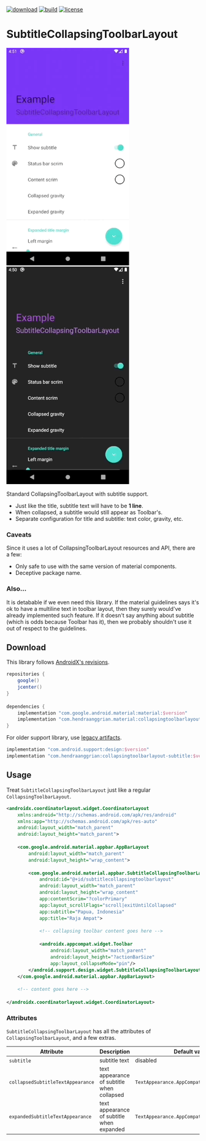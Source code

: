 [![download](https://api.bintray.com/packages/hendraanggrian/material/collapsingtoolbarlayout-subtitle/images/download.svg)](https://bintray.com/hendraanggrian/material/collapsingtoolbarlayout-subtitle/_latestVersion)
[![build](https://travis-ci.com/hendraanggrian/collapsingtoolbarlayout-subtitle.svg)](https://travis-ci.com/hendraanggrian/collapsingtoolbarlayout-subtitle)
[![license](https://img.shields.io/github/license/hendraanggrian/collapsingtoolbarlayout-subtitle)](http://www.apache.org/licenses/LICENSE-2.0)

SubtitleCollapsingToolbarLayout
===============================
![example_light][example_light]
![example_dark][example_dark]

Standard CollapsingToolbarLayout with subtitle support.
* Just like the title, subtitle text will have to be **1 line**.
* When collapsed, a subtitle would still appear as Toolbar's.
* Separate configuration for title and subtitle: text color, gravity, etc.

### Caveats
Since it uses a lot of CollapsingToolbarLayout resources and API, there are a few: 
* Only safe to use with the same version of material components.
* Deceptive package name.

### Also...
It is detabable if we even need this library.
If the material guidelines says it's ok to have a multiline text in toolbar layout,
then they surely would've already implemented such feature.
If it doesn't say anything about subtitle (which is odds because Toolbar has it),
then we probably shouldn't use it out of respect to the guidelines.

Download
--------
This library follows [AndroidX's revisions][androidx-rn].

```gradle
repositories {
    google()
    jcenter()
}

dependencies {
    implementation "com.google.android.material:material:$version"
    implementation "com.hendraanggrian.material:collapsingtoolbarlayout-subtitle:$version"
}
```

For older support library, use [legacy artifacts](https://bintray.com/hendraanggrian/maven/collapsingtoolbarlayout-subtitle).

```gradle
implementation "com.android.support:design:$version"
implementation "com.hendraanggrian:collapsingtoolbarlayout-subtitle:$version"
```

Usage
-----
Treat `SubtitleCollapsingToolbarLayout` just like a regular `CollapsingToolbarLayout`.

```xml
<androidx.coordinatorlayout.widget.CoordinatorLayout
    xmlns:android="http://schemas.android.com/apk/res/android"
    xmlns:app="http://schemas.android.com/apk/res-auto"
    android:layout_width="match_parent"
    android:layout_height="match_parent">

    <com.google.android.material.appbar.AppBarLayout
        android:layout_width="match_parent"
        android:layout_height="wrap_content">

        <com.google.android.material.appbar.SubtitleCollapsingToolbarLayout
            android:id="@+id/subtitlecollapsingtoolbarlayout"
            android:layout_width="match_parent"
            android:layout_height="wrap_content"
            app:contentScrim="?colorPrimary"
            app:layout_scrollFlags="scroll|exitUntilCollapsed"
            app:subtitle="Papua, Indonesia"
            app:title="Raja Ampat">

            <!-- collapsing toolbar content goes here -->

            <androidx.appcompat.widget.Toolbar
                android:layout_width="match_parent"
                android:layout_height="?actionBarSize"
                app:layout_collapseMode="pin"/>
        </android.support.design.widget.SubtitleCollapsingToolbarLayout>
    </com.google.android.material.appbar.AppBarLayout>

    <!-- content goes here -->

</androidx.coordinatorlayout.widget.CoordinatorLayout>
```

### Attributes
`SubtitleCollapsingToolbarLayout` has all the attributes of `CollapsingToolbarLayout`,
and a few extras.

| Attribute                         | Description                                | Default value/behavior                               |
|-----------------------------------|--------------------------------------------|------------------------------------------------------|
| `subtitle`                        | subtitle text                              | disabled                                             |
| `collapsedSubtitleTextAppearance` | text appearance of subtitle when collapsed | `TextAppearance.AppCompat.Widget.ActionBar.Subtitle` |
| `expandedSubtitleTextAppearance`  | text appearance of subtitle when expanded  | `TextAppearance.AppCompat.Headline`                  |

[example_light]: /art/example_light.gif
[example_dark]: /art/example_dark.gif
[androidx-rn]: https://developer.android.com/topic/libraries/support-library/androidx-rn
